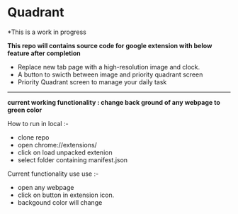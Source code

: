 # Quadrant

*This is a work in progress

**This repo will contains source code for google extension with below feature after completion**
- Replace new tab page with a high-resolution image and clock.
- A button to swicth between image and priority quadrant screen
- Priority Quadrant screen to manage your daily task

---------------------------------------------------------------------------------------------------------------
**current working functionality : change back ground of any webpage to green color**

How to run in local :- 
- clone repo
- open chrome://extensions/
- click on load unpacked extenion
- select folder containing manifest.json

Current functionality use  use :- 
- open any webpage
- click on button in extension icon.
- backgound color will change

